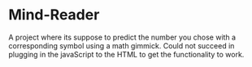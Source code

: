 # Mind-Reader
A project where its suppose to predict the number you chose with a corresponding symbol using a math gimmick. Could not succeed in plugging in the javaScript to the HTML to get the functionality to work. 